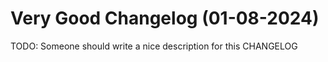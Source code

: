 # Very Good Changelog (01-08-2024)

TODO: Someone should write a nice description for this CHANGELOG
